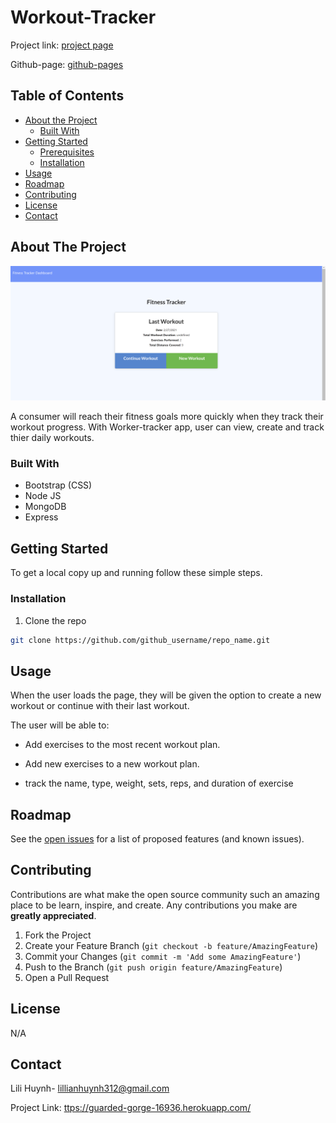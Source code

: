 # Workout-Tracker

Project link: [project page](ttps://guarded-gorge-16936.herokuapp.com/)

Github-page: [github-pages](https://github.com/lillianhuynh/Workout-Tracker)

## Table of Contents

* [About the Project](#about-the-project)
  * [Built With](#built-with)
* [Getting Started](#getting-started)
  * [Prerequisites](#prerequisites)
  * [Installation](#installation)
* [Usage](#usage)
* [Roadmap](#roadmap)
* [Contributing](#contributing)
* [License](#license)
* [Contact](#contact)


## About The Project

![Project Screenshot](public/assets/images/workoutTracker.png)

 A consumer will reach their fitness goals more quickly when they track their workout progress. With Worker-tracker app, user can view, create and track thier daily workouts.


### Built With

* Bootstrap (CSS)
* Node JS
* MongoDB
* Express

## Getting Started

To get a local copy up and running follow these simple steps.

### Installation

1. Clone the repo
```sh
git clone https://github.com/github_username/repo_name.git
```

## Usage

When the user loads the page, they will be given the option to create a new workout or continue with their last workout.

The user will be able to:

  * Add exercises to the most recent workout plan.

  * Add new exercises to a new workout plan.

  * track the name, type, weight, sets, reps, and duration of exercise
  
## Roadmap

See the [open issues](https://github.com/lillianhuynh/Workout-Tracker/issues) for a list of proposed features (and known issues).

## Contributing

Contributions are what make the open source community such an amazing place to be learn, inspire, and create. Any contributions you make are **greatly appreciated**.

1. Fork the Project
2. Create your Feature Branch (`git checkout -b feature/AmazingFeature`)
3. Commit your Changes (`git commit -m 'Add some AmazingFeature'`)
4. Push to the Branch (`git push origin feature/AmazingFeature`)
5. Open a Pull Request

## License

N/A

## Contact

Lili Huynh- lillianhuynh312@gmail.com

Project Link: [ttps://guarded-gorge-16936.herokuapp.com/](ttps://guarded-gorge-16936.herokuapp.com/)